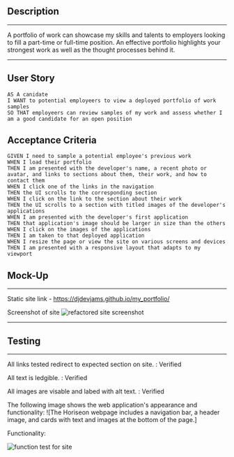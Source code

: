 ## Description
---
A portfolio of work can showcase my skills and talents to employers looking to fill a part-time or full-time position. An effective portfolio highlights your strongest work as well as the thought processes behind it. 

---

## User Story

```
AS A canidate
I WANT to potential employeers to view a deployed portfolio of work samples
SO THAT employeers can review samples of my work and assess whether I am a good candidate for an open position
```

## Acceptance Criteria

```
GIVEN I need to sample a potential employee's previous work
WHEN I load their portfolio
THEN I am presented with the developer's name, a recent photo or avatar, and links to sections about them, their work, and how to contact them
WHEN I click one of the links in the navigation
THEN the UI scrolls to the corresponding section
WHEN I click on the link to the section about their work
THEN the UI scrolls to a section with titled images of the developer's applications
WHEN I am presented with the developer's first application
THEN that application's image should be larger in size than the others
WHEN I click on the images of the applications
THEN I am taken to that deployed application
WHEN I resize the page or view the site on various screens and devices
THEN I am presented with a responsive layout that adapts to my viewport
```


## Mock-Up

----

Static site link - https://djdevjams.github.io/my_portfolio/

Screenshot of site
<img src="./assets/images/completed_Horiseon_Refactor_index.html.png" alt="refactored site screenshot">

----


## Testing
---
All links tested redirect to expected section on site. : Verified
>
All text is ledgible. : Verified
>
All images are visable and labed with alt text. : Verified

The following image shows the web application's appearance and functionality:
![The Horiseon webpage includes a navigation bar, a header image, and cards with text and images at the bottom of the page.]

Functionality:

<img src="./assets/images/Horiseon.gif" alt="function test for site">